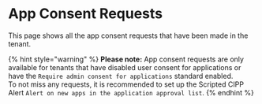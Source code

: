 # App Consent Requests

This page shows all the app consent requests that have been made in the tenant.

{% hint style="warning" %}
**Please note:** App consent requests are only available for tenants that have disabled user consent for applications or have the `Require admin consent for applications` standard enabled.\
To not miss any requests, it is recommended to set up the Scripted CIPP Alert `Alert on new apps in the application approval list`.
{% endhint %}

